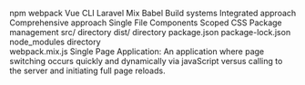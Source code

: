 npm 
webpack 
Vue CLI 
Laravel Mix 
Babel 
Build systems 
Integrated approach 
Comprehensive approach 
Single File Components 
Scoped CSS 
Package management 
src/ directory 
dist/ directory 
package.json 
package-lock.json 
node_modules directory  
webpack.mix.js 
Single Page Application: An application where page switching occurs quickly and dynamically via javaScript versus calling to the server and initiating full page reloads. 